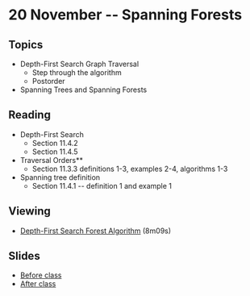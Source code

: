 # 20 November -- Spanning Forests


## Topics

- Depth-First Search Graph Traversal
  - Step through the algorithm
  - Postorder
- Spanning Trees and Spanning Forests

## Reading

- Depth-First Search
    - Section 11.4.2
    - Section 11.4.5
- Traversal Orders**
    - Section 11.3.3 definitions 1-3, examples 2-4, algorithms 1-3
- Spanning tree definition
  - Section 11.4.1 -- definition 1 and example 1

## Viewing

- <a href="DepthFirstSearchForest.mp4"> Depth-First Search Forest Algorithm</a> (8m09s)

## Slides

- <a href="SpanningForests_Fall_2023.pptx"> Before class </a>
- <a href="SpanningForests_Fall_2023_after_class.pptx"> After class </a>